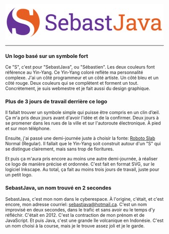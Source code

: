 ![logoname](SebastJava-logoname-04.svg)

---

### Un logo basé sur un symbole fort

Ce "S", c'est pour "SebastJava", ou "Sébastien". Les deux couleurs font référence au Yin-Yang. Ce Yin-Yang coloré reflète ma personnalité complexe. J'ai un côté programmeur et un côté artiste. Un côté bleu et un côté rouge. Deux couleurs qui se complètent et forment un tout. Concrètement, je suis webmestre et je fait aussi du design graphique.

### Plus de 3 jours de travail derrière ce logo

Il fallait trouver un symbole simple qui puisse être compris en un clin d’œil. Ça m'a pris deux jours avant d'avoir l'idée et de la confirmer. Deux jours à se promener dans les rues de la ville et sur l'autoroute électronique. À pied et sur mon téléphone.

Ensuite, j'ai passé une demi-journée juste à choisir la fonte: [Roboto Slab](https://fonts.google.com/specimen/Roboto+Slab) Normal (Regular). Il fallait que le Yin-Yang soit construit autour d'un "S" qui se distingue clairement, mais sans trop de fioritures.

Et puis ça m'aura pris encore au moins une autre demi-journée, à réaliser ce logo de manière précise et ordonnée. C'est fait en format SVG, sur le logiciel Inkscape. Au total, ça fait au moins trois jours de travail, juste pour un petit logo.

### SebastJava, un nom trouvé en 2 secondes

SebastJava, c'est mon nom dans le cyberespace. À l'origine, c'était, et c'est encore, mon adresse courriel: sebastjava@hotmail.ca. C'est un nom improvisé en deux secondes, dans le trafic et sans avoir eu le temps d'y réfléchir. C'était en 2012. C'est la contraction de mon prénom et de JavaScript. Et puis Java, c'est une grande île volcanique en Indonésie. C'est un nom choisi à la course, mais je le trouve assez joli et je le garde.